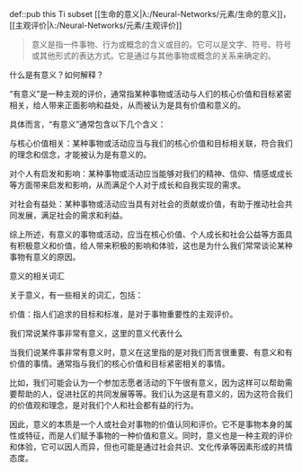 def::pub this Ti subset [[生命的意义|λ:/Neural-Networks/元素/生命的意义]]，[[主观评价|λ:/Neural-Networks/元素/主观评价]]

> 意义是指一件事物、行为或概念的含义或目的。它可以是文字、符号、符号或其他形式的表达方式。它是通过与其他事物或概念的关系来确定的。


什么是有意义？如何解释？

“有意义”是一种主观的评价，通常指某种事物或活动与人们的核心价值和目标紧密相关，给人带来正面影响和益处，从而被认为是具有价值和意义的。

具体而言，“有意义”通常包含以下几个含义：

与核心价值相关：某种事物或活动应当与我们的核心价值和目标相关联，符合我们的理念和信念，才能被认为是有意义的。

对个人有启发和影响：某种事物或活动应当能够对我们的精神、信仰、情感或成长等方面带来启发和影响，从而满足个人对于成长和自我实现的需求。

对社会有益处：某种事物或活动应当具有对社会的贡献或价值，有助于推动社会共同发展，满足社会的需求和利益。

综上所述，有意义的事物或活动，应当在核心价值、个人成长和社会公益等方面具有积极意义和价值，给人带来积极的影响和体验，这也是为什么我们常常谈论某种事物有意义的原因。



意义的相关词汇

关于意义，有一些相关的词汇，包括：

价值：指人们追求的目标和标准，是对于事物重要性的主观评价。

我们常说某件事非常有意义，这里的意义代表什么

当我们说某件事非常有意义时，意义在这里指的是对我们而言很重要、有意义和有价值的事情。通常指与我们的核心价值和目标紧密相关的事情。

比如，我们可能会认为一个参加志愿者活动的下午很有意义，因为这样可以帮助需要帮助的人，促进社区的共同发展等等。我们认为这是有意义的，因为这符合我们的价值观和理念，是对我们个人和社会都有益的行为。

因此，意义的本质是一个人或社会对事物的价值认同和评价。它不是事物本身的属性或特征，而是人们赋予事物的一种价值和意义。同时，意义也是一种主观的评价和体验，它可以因人而异，但也可能是通过社会共识、文化传承等因素形成的共情态度。